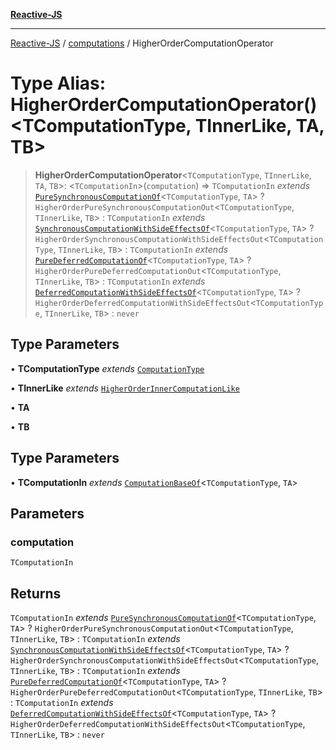 [**Reactive-JS**](../../README.md)

***

[Reactive-JS](../../README.md) / [computations](../README.md) / HigherOrderComputationOperator

# Type Alias: HigherOrderComputationOperator()\<TComputationType, TInnerLike, TA, TB\>

> **HigherOrderComputationOperator**\<`TComputationType`, `TInnerLike`, `TA`, `TB`\>: \<`TComputationIn`\>(`computation`) => `TComputationIn` *extends* [`PureSynchronousComputationOf`](PureSynchronousComputationOf.md)\<`TComputationType`, `TA`\> ? `HigherOrderPureSynchronousComputationOut`\<`TComputationType`, `TInnerLike`, `TB`\> : `TComputationIn` *extends* [`SynchronousComputationWithSideEffectsOf`](SynchronousComputationWithSideEffectsOf.md)\<`TComputationType`, `TA`\> ? `HigherOrderSynchronousComputationWithSideEffectsOut`\<`TComputationType`, `TInnerLike`, `TB`\> : `TComputationIn` *extends* [`PureDeferredComputationOf`](PureDeferredComputationOf.md)\<`TComputationType`, `TA`\> ? `HigherOrderPureDeferredComputationOut`\<`TComputationType`, `TInnerLike`, `TB`\> : `TComputationIn` *extends* [`DeferredComputationWithSideEffectsOf`](DeferredComputationWithSideEffectsOf.md)\<`TComputationType`, `TA`\> ? `HigherOrderDeferredComputationWithSideEffectsOut`\<`TComputationType`, `TInnerLike`, `TB`\> : `never`

## Type Parameters

• **TComputationType** *extends* [`ComputationType`](ComputationType.md)

• **TInnerLike** *extends* [`HigherOrderInnerComputationLike`](HigherOrderInnerComputationLike.md)

• **TA**

• **TB**

## Type Parameters

• **TComputationIn** *extends* [`ComputationBaseOf`](ComputationBaseOf.md)\<`TComputationType`, `TA`\>

## Parameters

### computation

`TComputationIn`

## Returns

`TComputationIn` *extends* [`PureSynchronousComputationOf`](PureSynchronousComputationOf.md)\<`TComputationType`, `TA`\> ? `HigherOrderPureSynchronousComputationOut`\<`TComputationType`, `TInnerLike`, `TB`\> : `TComputationIn` *extends* [`SynchronousComputationWithSideEffectsOf`](SynchronousComputationWithSideEffectsOf.md)\<`TComputationType`, `TA`\> ? `HigherOrderSynchronousComputationWithSideEffectsOut`\<`TComputationType`, `TInnerLike`, `TB`\> : `TComputationIn` *extends* [`PureDeferredComputationOf`](PureDeferredComputationOf.md)\<`TComputationType`, `TA`\> ? `HigherOrderPureDeferredComputationOut`\<`TComputationType`, `TInnerLike`, `TB`\> : `TComputationIn` *extends* [`DeferredComputationWithSideEffectsOf`](DeferredComputationWithSideEffectsOf.md)\<`TComputationType`, `TA`\> ? `HigherOrderDeferredComputationWithSideEffectsOut`\<`TComputationType`, `TInnerLike`, `TB`\> : `never`
